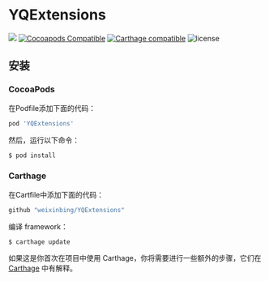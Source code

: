 # YQExtensions

![](https://img.shields.io/badge/language-swift-orange.svg)
[![Cocoapods Compatible](https://img.shields.io/cocoapods/v/YQExtensions.svg)](https://cocoapods.org/pods/YQExtensions)
[![Carthage compatible](https://img.shields.io/badge/Carthage-compatible-4BC51D.svg?style=flat)](https://github.com/Carthage/Carthage)
![license](https://img.shields.io/github/license/mashape/apistatus.svg)

## 安装
### CocoaPods

在Podfile添加下面的代码：

```ruby
pod 'YQExtensions'
```

然后，运行以下命令：

```ruby
$ pod install
```

### Carthage
在Cartfile中添加下面的代码：


```ruby
github "weixinbing/YQExtensions"
```

编译 framework：

```
$ carthage update
```

如果这是你首次在项目中使用 Carthage，你将需要进行一些额外的步骤，它们在 [Carthage](https://github.com/Carthage/Carthage#adding-frameworks-to-an-application) 中有解释。
